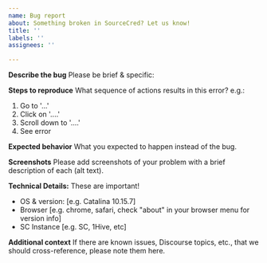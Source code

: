 ```yaml
---
name: Bug report
about: Something broken in SourceCred? Let us know!
title: ''
labels: ''
assignees: ''

---
```


**Describe the bug**
Please be brief & specific: 

**Steps to reproduce**
What sequence of actions results in this error?  e.g.:
1. Go to '...'
2. Click on '....'
3. Scroll down to '....'
4. See error

**Expected behavior**
What you expected to happen instead of the bug.

**Screenshots**
Please add screenshots of your problem with a brief description of each (alt text). 

**Technical Details:**
These are important!
 - OS & version: [e.g. Catalina 10.15.7]
 - Browser [e.g. chrome, safari, check "about" in your browser menu for version info]
 - SC Instance [e.g. SC, 1Hive, etc]

**Additional context**
If there are known issues, Discourse topics, etc., that we should cross-reference, please note them here.
